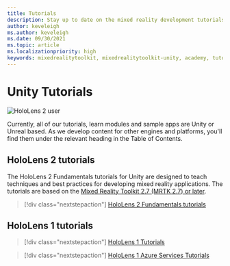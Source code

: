 ```yaml
---
title: Tutorials 
description: Stay up to date on the mixed reality development tutorials we offer for HoloLens and Azure services.
author: keveleigh
ms.author: keveleigh
ms.date: 09/30/2021
ms.topic: article
ms.localizationpriority: high
keywords: mixedrealitytoolkit, mixedrealitytoolkit-unity, academy, tutorial, mixed reality headset, windows mixed reality headset, virtual reality headset, unity, unreal, HoloLens, Azure spatial anchors, Azure speech services
---
```


# Unity Tutorials

![HoloLens 2 user](images/08_Tutorials.png)

Currently, all of our tutorials, learn modules and sample apps are Unity or Unreal based. As we develop content for other engines and platforms, you'll find them under the relevant heading in the Table of Contents.

## HoloLens 2 tutorials

The HoloLens 2 Fundamentals tutorials for Unity are designed to teach techniques and best practices for developing mixed reality applications. The tutorials are based on the [Mixed Reality Toolkit 2.7 (MRTK 2.7) or later](https://github.com/microsoft/MixedRealityToolkit-Unity).

> [!div class="nextstepaction"]
> [HoloLens 2 Fundamentals tutorials](/learn/paths/beginner-hololens-2-tutorials/)

## HoloLens 1 tutorials

> [!div class="nextstepaction"]
> [HoloLens 1 Tutorials](tutorials/holograms-100.md)

> [!div class="nextstepaction"]
> [HoloLens 1 Azure Services Tutorials](tutorials/mr-azure-301.md)
